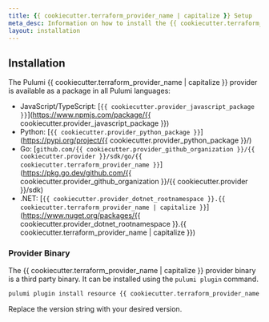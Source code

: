 ```yaml
---
title: {{ cookiecutter.terraform_provider_name | capitalize }} Setup
meta_desc: Information on how to install the {{ cookiecutter.terraform_provider_name | capitalize }} provider.
layout: installation
---
```


## Installation

The Pulumi {{ cookiecutter.terraform_provider_name | capitalize }} provider is available as a package in all Pulumi languages:

* JavaScript/TypeScript: [`{{ cookiecutter.provider_javascript_package }}`](https://www.npmjs.com/package/{{ cookiecutter.provider_javascript_package }})
* Python: [`{{ cookiecutter.provider_python_package }}`](https://pypi.org/project/{{ cookiecutter.provider_python_package }}/)
* Go: [`github.com/{{ cookiecutter.provider_github_organization }}/{{ cookiecutter.provider }}/sdk/go/{{ cookiecutter.terraform_provider_name }}`](https://pkg.go.dev/github.com/{{ cookiecutter.provider_github_organization }}/{{ cookiecutter.provider }}/sdk)
* .NET: [`{{ cookiecutter.provider_dotnet_rootnamespace }}.{{ cookiecutter.terraform_provider_name | capitalize }}`](https://www.nuget.org/packages/{{ cookiecutter.provider_dotnet_rootnamespace }}.{{ cookiecutter.terraform_provider_name | capitalize }})

### Provider Binary

The {{ cookiecutter.terraform_provider_name | capitalize }} provider binary is a third party binary. It can be installed using the `pulumi plugin` command.

```bash
pulumi plugin install resource {{ cookiecutter.terraform_provider_name }} v0.1.7
```

Replace the version string with your desired version.
